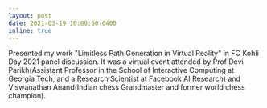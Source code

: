 ```yaml
---
layout: post
date: 2021-03-19 10:00:00-0400
inline: true
---
```

Presented my work "Limitless Path Generation in Virtual Reality" in FC Kohli Day 2021 panel discussion. It was a virtual event attended by Prof Devi Parikh(Assistant Professor in the School of Interactive Computing at Georgia Tech, and a Research Scientist at Facebook AI Research) and Viswanathan Anand(Indian chess Grandmaster and former world chess champion).
